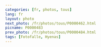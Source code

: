 ```yaml
---
categories: [fr, photos, tous]
lang: fr
layout: photo
next_photo: /fr/photos/tous/P0000462.html
picname: P0000483
prev_photo: /fr/photos/tous/P0000484.html
tags: [Fotofalle, Hyenas]
---
```

